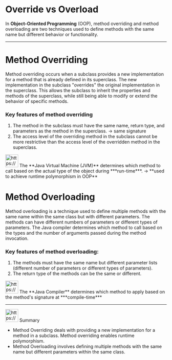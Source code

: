 # Override vs Overload

In **Object-Oriented Programming** (OOP), method overriding and method overloading are two techniques used to define methods with the same name but different behavior or functionality.

---

# **Method Overriding**

Method overriding occurs when a subclass provides a new implementation for a method that is already defined in its superclass.
The new implementation in the subclass "overrides" the original implementation in the superclass. This allows the subclass to inherit the properties and methods of the superclass, while still being able to modify or extend the behavior of specific methods.

### Key features of method overriding

1. The method in the subclass must have the same name, return type, and parameters as the method in the superclass.
→ same signature
2. The access level of the overriding method in the subclass cannot be more restrictive than the access level of the overridden method in the superclass.

<aside>
<img src="https://www.notion.so/icons/snippet_green.svg" alt="https://www.notion.so/icons/snippet_green.svg" width="40px" /> The **Java Virtual Machine (JVM)** determines which method to call based on the actual type of the object during ***run-time***.
→ **used to achieve runtime polymorphism in OOP**

</aside>

# **Method Overloading**

Method overloading is a technique used to define multiple methods with the same name within the same class but with different parameters.
The methods can have different numbers of parameters or different types of parameters. The Java compiler determines which method to call based on the types and the number of arguments passed during the method invocation.

### Key features of method overloading:

1. The methods must have the same name but different parameter lists (different number of parameters or different types of parameters).
2. The return type of the methods can be the same or different.

<aside>
<img src="https://www.notion.so/icons/snippet_green.svg" alt="https://www.notion.so/icons/snippet_green.svg" width="40px" /> The **Java Compiler** determines which method to apply based on the method's signature at ***compile-time***

</aside>

---

<aside>
<img src="https://www.notion.so/icons/skull_purple.svg" alt="https://www.notion.so/icons/skull_purple.svg" width="40px" /> Summary

- Method Overriding deals with providing a new implementation for a method in a subclass.
 Method overriding enables runtime polymorphism.
- Method Overloading involves defining multiple methods with the same name but different parameters within the same class.
</aside>